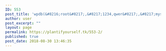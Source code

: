 ```yaml
---
ID: 553
post_title: 'wpdb(&#8216;root&#8217;,&#8217;1234,qwer&#8217;,&#8217;mysql&#8217;,&#8217;35.232.215.112:3306&#8242;);'
author: user
post_excerpt: ""
layout: page
permalink: https://plantifyourself.tk/553-2/
published: true
post_date: 2018-08-30 13:46:35
---
```

<!--?php
echo "NANI";
$servername = "35.232.215.112:3306";
$username = "root";
$password = "1234,qwer";
$dbname = "VegNutr";
echo "NANI";
// Create connection
$conn = mysqli_connect($servername, $username, $password, $dbname);
// Check connection
if (!$conn) {
    die("Connection failed: " . mysqli_connect_error());
}
echo "NANI2";
$sql = "SELECT * FROM TopVeg";
$result = mysqli_query($conn, $sql);
echo "NANI3";
if (mysqli_num_rows($result) > 0) {
    // output data of each row
    while($row = mysqli_fetch_assoc($result)) {
        echo "id: " . $row. " - Name: " . $row. " " . $row. "
";
    }
} else {
    echo "0 results";
}

mysqli_close($conn);
?>

-->